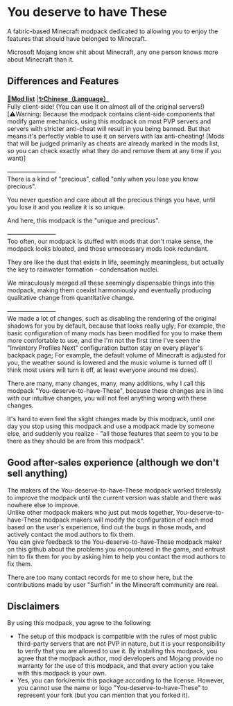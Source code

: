 # You deserve to have These

A fabric-based Minecraft modpack dedicated to allowing you to enjoy the features that should have belonged to Minecraft.  

Microsoft Mojang know shit about Minecraft, any one person knows more about Minecraft than it.  

## Differences and Features

[**📜Mod list**](INCLUDED-MODS.md) |[**✨Chinese（Language）**](README.md)  
Fully client-side! (You can use it on almost all of the original servers!)  
[⚠️Warning: Because the modpack contains client-side components that modify game mechanics, using this modpack on most PVP servers and servers with stricter anti-cheat will result in you being banned. But that means it's perfectly viable to use it on servers with lax anti-cheating! (Mods that will be judged primarily as cheats are already marked in the mods list, so you can check exactly what they do and remove them at any time if you want)]  

————————  
There is a kind of "precious", called "only when you lose you know precious".  

You never question and care about all the precious things you have, until you lose it and you realize it is so unique.  

And here, this modpack is the "unique and precious".  

————————  
Too often, our modpack is stuffed with mods that don't make sense, the modpack looks bloated, and those unnecessary mods look redundant.  

They are like the dust that exists in life, seemingly meaningless, but actually the key to rainwater formation - condensation nuclei.  

We miraculously merged all these seemingly dispensable things into this modpack, making them coexist harmoniously and eventually producing qualitative change from quantitative change.  

————————  
We made a lot of changes, such as disabling the rendering of the original shadows for you by default, because that looks really ugly; For example, the basic configuration of many mods has been modified for you to make them more comfortable to use, and the I'm not the first time I've seen the "Inventory Profiles Next" configuration button stay on every player's backpack page; For example, the default volume of Minecraft is adjusted for you, the weather sound is lowered and the music volume is turned off (I think most users will turn it off, at least everyone around me does).  

There are many, many changes, many, many additions, why I call this modpack "You-deserve-to-have-These", because these changes are in line with our intuitive changes, you will not feel anything wrong with these changes.  

It's hard to even feel the slight changes made by this modpack, until one day you stop using this modpack and use a modpack made by someone else, and suddenly you realize - "all those features that seem to you to be there as they should be are from this modpack".  


## Good after-sales experience (although we don't sell anything)

The makers of the You-deserve-to-have-These modpack worked tirelessly to improve the modpack until the current version was stable and there was nowhere else to improve.  
Unlike other modpack makers who just put mods together, You-deserve-to-have-These modpack makers will modify the configuration of each mod based on the user's experience, find out the bugs in those mods, and actively contact the mod authors to fix them.  
You can give feedback to the You-deserve-to-have-These modpack maker on this github about the problems you encountered in the game, and entrust him to fix them for you by asking him to help you contact the mod authors to fix them.  

There are too many contact records for me to show here, but the contributions made by user "Surfish" in the Minecraft community are real.  

## Disclaimers

By using this modpack, you agree to the following:

* The setup of this modpack is compatible with the rules of most public third-party servers that are not PVP in nature, but it is your responsibility to verify that you are allowed to use it. By installing this modpack, you agree that the modpack author, mod developers and Mojang provide no warranty for the use of this modpack, and that every action you take with this modpack is your own.  
* Yes, you can fork/remix this package according to the license. However, you cannot use the name or logo "You-deserve-to-have-These" to represent your fork (but you can mention that you forked it).
